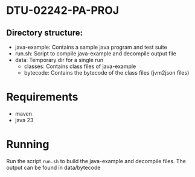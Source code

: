 # DTU-02242-PA-PROJ

## Directory structure:
- java-example: Contains a sample java program and test suite
- run.sh: Script to compile java-example and decompile output file
- data: Temporary dir for a single run
    - classes: Contains class files of java-example
    - bytecode: Contains the bytecode of the class files (jvm2json files)

# Requirements
- maven
- java 23

# Running

Run the script `run.sh` to build the java-example and decompile files.
The output can be found in data/bytecode
